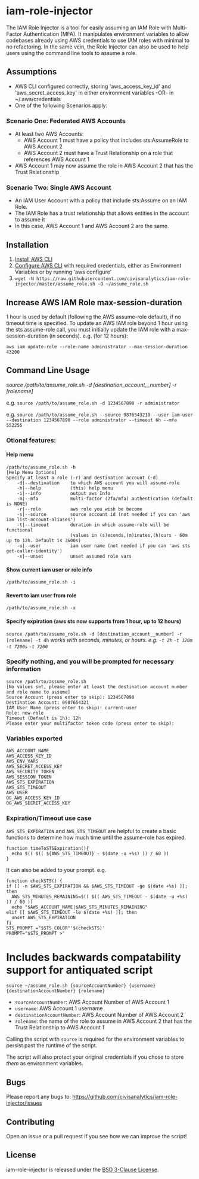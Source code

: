# iam-role-injector

The IAM Role Injector is a tool for easily assuming an IAM Role with
Multi-Factor Authentication (MFA). It manipulates environment variables
to allow codebases already using AWS credentials to use IAM roles with minimal to no
refactoring. In the same vein, the Role Injector can also be used to help users using the
command line tools to assume a role.

## Assumptions
 - AWS CLI configured correctly, storing 'aws_access_key_id' and
   'aws_secret_access_key' in either environment variables -OR- in
   ~/.aws/credentials
 - One of the following Scenarios apply:

### Scenario One: Federated AWS Accounts
 - At least two AWS Accounts:
   - AWS Account 1 must have a policy that includes sts:AssumeRole to AWS Account 2
   - AWS Account 2 must have a Trust Relationship on a role that references AWS Account 1
 - AWS Account 1 may now assume the role in AWS Account 2 that has the Trust Relationship

### Scenario Two: Single AWS Account
 - An IAM User Account with a policy that include sts:Assume on an IAM
   Role.
 - The IAM Role has a trust relationship that allows entities in the
   account to assume it
 - In this case, AWS Account 1 and AWS Account 2 are the same.

## Installation

1. [Install AWS CLI](http://docs.aws.amazon.com/cli/latest/userguide/installing.html)
2. [Configure AWS CLI](https://docs.aws.amazon.com/cli/latest/userguide/cli-chap-getting-started.html) with required credentials, either as Environment
   Variables or by running 'aws configure'
3. `wget -N https://raw.githubusercontent.com/civisanalytics/iam-role-injector/master/assume_role.sh -O ~/assume_role.sh`

## Increase AWS IAM Role max-session-duration
1 hour is used by default (following the AWS assume-role default), if no timeout time is specified.
To update an AWS IAM role beyond 1 hour using the sts assume-role call, you must initially update the IAM role with a max-session-duration (in seconds).
e.g. (for 12 hours):

`aws iam update-role --role-name administrator --max-session-duration 43200`

## Command Line Usage

*source /path/to/assume_role.sh -d [destination_account__number] -r [rolename]*

e.g.
`source /path/to/assume_role.sh -d 1234567890 -r administrator`

e.g.
`source /path/to/assume_role.sh --source 9876543210 --user iam-user --destination 1234567890 --role administrator --timeout 6h --mfa 552255`

### Otional features:
#### Help menu
```
/path/to/assume_role.sh -h
[Help Menu Options]
Specify at least a role (-r) and destination account (-d)
    -d|--destination    to which AWS account you will assume-role
    -h|--help           (this) help menu
    -i|--info           output aws Info
    -m|--mfa            multi-factor (2fa/mfa) authentication (default is NONE)
    -r|--role           aws role you wish be become
    -s|--source         source account id (not needed if you can 'aws iam list-account-aliases')
    -t|--timeout        duration in which assume-role will be functional
                        (values in (s)econds,(m)inutes,(h)ours - 60m up to 12h. Default is 3600s)
    -u|--user           iam user name (not needed if you can 'aws sts get-caller-identity')
    -x|--unset          unset assumed role vars
```

#### Show current iam user or role info
`/path/to/assume_role.sh -i`
#### Revert to iam user from role
`/path/to/assume_role.sh -x`
#### Specify expiration (aws sts now supports from 1 hour, up to 12 hours)
`source /path/to/assume_role.sh -d [destination_account__number] -r [rolename] -t 4h`
*works with seconds, minutes, or hours. e.g. `-t 2h` `-t 120m` `-t 7200s` `-t 7200`*
### Specify nothing, and you will be prompted for necessary information
```
source /path/to/assume_role.sh
[No values set, please enter at least the destination account number and role name to assume]
Source Account (press enter to skip): 1234567890
Destination Account: 0987654321
IAM User Name (press enter to skip): current-user
Role: new-role
Timeout (Default is 1h): 12h
Please enter your multifactor token code (press enter to skip):
```

### Variables exported
```
AWS_ACCOUNT_NAME
AWS_ACCESS_KEY_ID
AWS_ENV_VARS
AWS_SECRET_ACCESS_KEY
AWS_SECURITY_TOKEN
AWS_SESSION_TOKEN
AWS_STS_EXPIRATION
AWS_STS_TIMEOUT
AWS_USER
OG_AWS_ACCESS_KEY_ID
OG_AWS_SECRET_ACCESS_KEY
```

### Expiration/Timeout use case
`AWS_STS_EXPIRATION` and `AWS_STS_TIMEOUT` are helpful to create a basic functions to determine how much time until the assume-role has
expired.

```
function timeToSTSExpiration(){
  echo $(( $(( ${AWS_STS_TIMEOUT} - $(date -u +%s) )) / 60 ))
}
```

It can also be added to your prompt. e.g.
```
function checkSTS() {
if [[ -n $AWS_STS_EXPIRATION && $AWS_STS_TIMEOUT -ge $(date +%s) ]]; then
  AWS_STS_MINUTES_REMAINING=$(( $(( AWS_STS_TIMEOUT - $(date -u +%s) )) / 60 ))
  echo "$AWS_ACCOUNT_NAME|$AWS_STS_MINUTES_REMAINING"
elif [[ $AWS_STS_TIMEOUT -le $(date +%s) ]]; then
  unset AWS_STS_EXPIRATION
fi
STS_PROMPT_="$STS_COLOR"'$(checkSTS)'
PROMPT="$STS_PROMPT >"
```

# Includes backwards compatability support for antiquated script
```
source ~/assume_role.sh {sourceAccountNumber} {username} {destinationAccountNumber} {rolename}
```

 - `sourceAccountNumber`: AWS Account Number of AWS Account 1
 - `username`: AWS Account 1 username
 - `destinationAccountNumber`: AWS Account Number of AWS Account 2
 - `rolename`: the name of the role to assume in AWS Account 2 that has the Trust Relationship to AWS Account 1

Calling the script with `source` is required for the
environment variables to persist past the runtime of the script.

The script will also protect your original credentials if you chose to
store *them* as environment variables.

## Bugs

Please report any bugs to:
https://github.com/civisanalytics/iam-role-injector/issues

## Contributing

Open an issue or a pull request if you see how we can improve the
script!


## License

 iam-role-injector is released under the [BSD 3-Clause License](LICENSE.txt).
